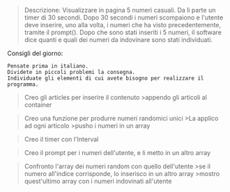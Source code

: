 > Descrizione:
> Visualizzare in pagina 5 numeri casuali.
> Da lì parte un timer di 30 secondi.
> Dopo 30 secondi i numeri scompaiono e l'utente deve inserire, uno alla volta, i numeri che ha visto precedentemente, tramite il prompt().
> Dopo che sono stati inseriti i 5 numeri, il software dice quanti e quali dei numeri da indovinare sono stati individuati.


Consigli del giorno:

    Pensate prima in italiano.
    Dividete in piccoli problemi la consegna.
    Individuate gli elementi di cui avete bisogno per realizzare il programma.




>Creo gli articles per inserire il contenuto
    >appendo gli articoli al container

>Creo una funzione per produrre numeri randomici unici
    >La applico ad ogni articolo
    >pusho i numeri in un array

>Creo il timer con l'Interval

>Creo il prompt per i numeri dell'utente, e li metto in un altro array

>Confronto l'array dei numeri random con quello dell'utente
    >se il numero all'indice corrisponde, lo inserisco in un altro array
    >mostro quest'ultimo array con i numeri indovinati all'utente
